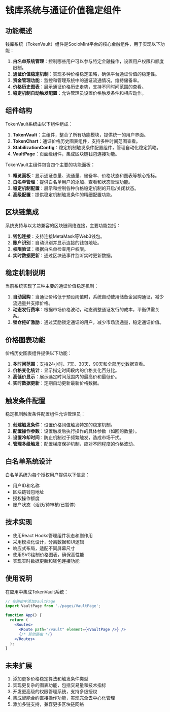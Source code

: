 # 钱库系统与通证价值稳定组件

## 功能概述

钱库系统（TokenVault）组件是SocioMint平台的核心金融组件，用于实现以下功能：

1. **白名单系统管理**：控制哪些用户可以参与特定金融操作，设置用户权限和额度限制。
2. **通证价值稳定机制**：实现多种价格稳定策略，确保平台通证价值的稳定性。
3. **资金管理功能**：监控和管理系统中的通证流通情况，维持储备率。
4. **价格历史图表**：展示通证价格历史走势，支持不同时间范围的查看。
5. **稳定机制自动触发配置**：允许管理员设置价格触发条件和相应动作。

## 组件结构

TokenVault系统由以下组件组成：

1. **TokenVault**：主组件，整合了所有功能模块，提供统一的用户界面。
2. **TokenChart**：通证价格历史图表组件，支持多种时间范围查看。
3. **StabilizationConfig**：稳定机制触发条件配置组件，管理自动化稳定策略。
4. **VaultPage**：页面级组件，集成区块链钱包连接功能。

TokenVault主组件包含四个主要的功能面板：

1. **概览面板**：显示通证总量、流通量、储备率、价格状态和图表等核心指标。
2. **白名单管理**：提供白名单用户的添加、查看和状态管理功能。
3. **稳定机制配置**：展示和控制各种价格稳定机制的开启/关闭状态。
4. **高级配置**：提供稳定机制触发条件的精细配置功能。

## 区块链集成

系统支持与以太坊兼容的区块链网络连接，主要功能包括：

1. **钱包连接**：支持连接MetaMask等Web3钱包。
2. **账户识别**：自动识别并显示连接的钱包地址。
3. **权限验证**：根据白名单检查用户权限。
4. **实时数据更新**：通过区块链事件监听实时更新数据。

## 稳定机制说明

当前系统实现了三种主要的通证价值稳定机制：

1. **自动回购**：当通证价格低于预设阈值时，系统自动使用储备金回购通证，减少流通量并支撑价格。
2. **动态发行费率**：根据市场价格波动，动态调整通证发行的成本，平衡供需关系。
3. **锁仓挖矿激励**：通过奖励锁定通证的用户，减少市场流通量，稳定通证价值。

## 价格图表功能

价格历史图表组件提供以下功能：

1. **多时间范围**：支持24小时、7天、30天、90天和全部历史数据查看。
2. **价格变化统计**：显示指定时间段内的价格变化百分比。
3. **高低价显示**：展示选定时间范围内的最高价和最低价。
4. **实时数据更新**：定期自动更新最新价格数据。

## 触发条件配置

稳定机制触发条件配置组件允许管理员：

1. **创建触发条件**：设置价格阈值触发特定的稳定机制。
2. **配置操作参数**：设置触发后执行操作的具体参数（如回购数量）。
3. **设置冷却时间**：防止机制过于频繁触发，造成市场干扰。
4. **管理多级触发**：配置梯度保护机制，应对不同程度的价格波动。

## 白名单系统设计

白名单系统为每个授权用户提供以下信息：

- 用户ID和名称
- 区块链钱包地址
- 授权操作额度
- 账户状态（活跃/待审核/已暂停）

## 技术实现

- 使用React Hooks管理组件状态和副作用
- 采用模块化设计，分离数据和UI逻辑
- 响应式布局，适配不同屏幕尺寸
- 使用SVG绘制价格图表，确保高性能
- 实现实时数据更新和钱包连接功能

## 使用说明

在应用中集成TokenVault系统：

```jsx
// 在路由中添加VaultPage
import VaultPage from './pages/VaultPage';

function App() {
  return (
    <Routes>
      <Route path="/vault" element={<VaultPage />} />
      {/* 其他路由 */}
    </Routes>
  );
}
```

## 未来扩展

1. 添加更多价格稳定算法和触发条件类型
2. 实现更复杂的图表功能，包括交易量和技术指标
3. 开发更高级的权限管理系统，支持多级授权
4. 集成智能合约直接操作功能，实现完全去中心化管理
5. 添加多链支持，兼容更多区块链网络 